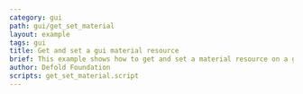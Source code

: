 ```yaml
---
category: gui
path: gui/get_set_material
layout: example
tags: gui
title: Get and set a gui material resource
brief: This example shows how to get and set a material resource on a gui component.
author: Defold Foundation
scripts: get_set_material.script
---
```


